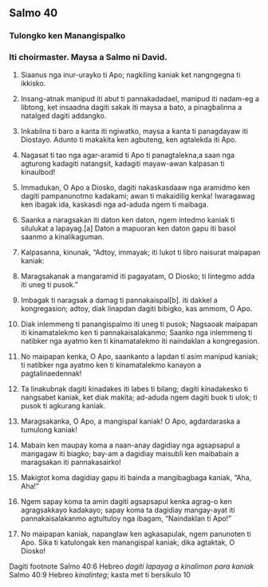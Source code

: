 Salmo 40
--------

### Tulongko ken Manangispalko

### Iti choirmaster. Maysa a Salmo ni David.

1. Siaanus nga inur-urayko ti Apo;
   nagkiling kaniak ket nangngegna ti ikkisko.
2. Insang-atnak manipud iti abut ti pannakadadael, manipud iti nadam-eg a libtong, ket insaadna dagiti sakak iti maysa a bato, a pinagbalinna a natalged dagiti addangko.
3. Inkabilna ti baro a kanta iti ngiwatko, maysa a kanta ti panagdayaw iti Diostayo.
   Adunto ti makakita ken agbuteng, ken agtalekda iti Apo.

4. Nagasat ti tao nga agar-aramid
   ti Apo ti panagtalekna,a saan nga agturong kadagiti natangsit, kadagiti mayaw-awan kalpasan ti kinaulbod!
5. Immadukan, O Apo a Diosko, dagiti nakaskasdaaw nga aramidmo ken dagiti pampanunotmo kadakami;
   awan ti makaidilig kenka!
   Iwaragawag ken ibagak ida, kaskasdi nga ad-aduda ngem ti maibaga.

6. Saanka a naragsakan iti daton ken daton, ngem intedmo kaniak ti silulukat a lapayag.[a] Daton a mapuoran ken daton gapu iti basol
   saanmo a kinalikaguman.
7. Kalpasanna, kinunak, “Adtoy, immayak;
   iti lukot ti libro naisurat maipapan kaniak:
8. Maragsakanak a mangaramid iti pagayatam, O Diosko;
   ti lintegmo adda iti uneg ti pusok.”

9. Imbagak ti naragsak a damag ti pannakaispal[b].
   iti dakkel a kongregasion;
   adtoy, diak linapdan dagiti bibigko, kas ammom, O Apo.
10. Diak inlemmeng ti panangispalmo iti uneg ti pusok;
    Nagsaoak maipapan iti kinamatalekmo ken ti pannakaisalakanmo;
    Saanko nga inlemmeng ti natibker nga ayatmo ken ti kinamatalekmo iti naindaklan a kongregasion.

11. No maipapan kenka, O Apo, saankanto a lapdan
    ti asim manipud kaniak; ti natibker nga ayatmo ken ti kinamatalekmo
    kanayon a pagtalinaedennak!
12. Ta linakubnak dagiti kinadakes
    iti labes ti bilang;
    dagiti kinadakesko ti nangsabet kaniak, ket diak makita;
    ad-aduda ngem dagiti buok ti ulok;
    ti pusok ti agkurang kaniak.

13. Maragsakanka, O Apo, a mangispal kaniak!
    O Apo, agdardaraska a tumulong kaniak!
14. Mabain ken maupay koma a naan-anay dagidiay
    nga agsapsapul a mangagaw iti biagko; bay-am a dagidiay maisubli ken maibabain
    a maragsakan iti pannakasairko!
15. Makigtot koma dagidiay gapu iti bainda
    a mangibagbaga kaniak, “Aha, Aha!”

16. Ngem sapay koma ta amin dagiti agsapsapul kenka
    agrag-o ken agragsakkayo kadakayo; sapay koma ta dagidiay mangay-ayat iti pannakaisalakanmo
    agtultuloy nga ibagam, “Naindaklan ti Apo!”
17. No maipapan kaniak, napanglaw ken agkasapulak, ngem panunoten ti Apo.
    Sika ti katulongak ken manangispal kaniak;
    dika agtaktak, O Diosko!

Dagiti footnote
Salmo 40:6 Hebreo *dagiti lapayag a kinalimon para kaniak*
Salmo 40:9 Hebreo *kinalinteg*; kasta met ti bersikulo 10